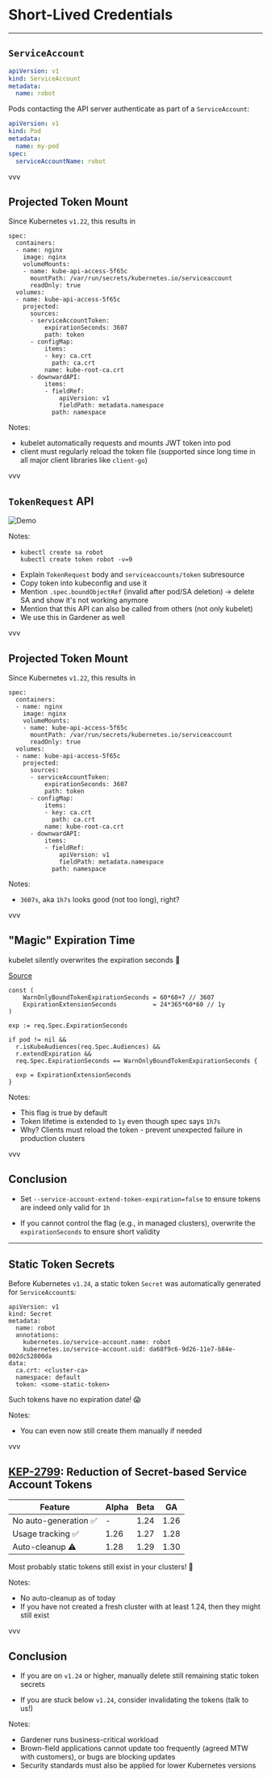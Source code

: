 # Short-Lived Credentials

---

## `ServiceAccount`

```yaml
apiVersion: v1
kind: ServiceAccount
metadata:
  name: robot
```

Pods contacting the API server authenticate as part of a `ServiceAccount`:

```yaml
apiVersion: v1
kind: Pod
metadata:
  name: my-pod
spec:
  serviceAccountName: robot
```

vvv

## Projected Token Mount

Since Kubernetes `v1.22`, this results in

```yaml[|9-26|5-8]
spec:
  containers:
  - name: nginx
    image: nginx
    volumeMounts:
    - name: kube-api-access-5f65c
      mountPath: /var/run/secrets/kubernetes.io/serviceaccount
      readOnly: true
  volumes:
  - name: kube-api-access-5f65c
    projected:
      sources:
      - serviceAccountToken:
          expirationSeconds: 3607
          path: token
      - configMap:
          items:
          - key: ca.crt
            path: ca.crt
          name: kube-root-ca.crt
      - downwardAPI:
          items:
          - fieldRef:
              apiVersion: v1
              fieldPath: metadata.namespace
            path: namespace
```

Notes:
- kubelet automatically requests and mounts JWT token into pod
- client must regularly reload the token file (supported since long time in all major client libraries like `client-go`)

vvv

## `TokenRequest` API

![Demo](../assets/demo-time.gif)
<!-- .element: style="r-stretch" -->

Notes:
- ```shell
  kubectl create sa robot
  kubectl create token robot -v=9
  ```
- Explain `TokenRequest` body and `serviceaccounts/token` subresource
- Copy token into kubeconfig and use it
- Mention `.spec.boundObjectRef` (invalid after pod/SA deletion) -> delete SA and show it's not working anymore
- Mention that this API can also be called from others (not only kubelet)
- We use this in Gardener as well

vvv

## Projected Token Mount

Since Kubernetes `v1.22`, this results in

```yaml[|14]
spec:
  containers:
  - name: nginx
    image: nginx
    volumeMounts:
    - name: kube-api-access-5f65c
      mountPath: /var/run/secrets/kubernetes.io/serviceaccount
      readOnly: true
  volumes:
  - name: kube-api-access-5f65c
    projected:
      sources:
      - serviceAccountToken:
          expirationSeconds: 3607
          path: token
      - configMap:
          items:
          - key: ca.crt
            path: ca.crt
          name: kube-root-ca.crt
      - downwardAPI:
          items:
          - fieldRef:
              apiVersion: v1
              fieldPath: metadata.namespace
            path: namespace
```

Notes:
- `3607s`, aka `1h7s` looks good (not too long), right?

vvv

## "Magic" Expiration Time

kubelet silently overwrites the expiration seconds 👻


[Source](https://github.com/kubernetes/kubernetes/blob/475f9010f5faa7bdd439944a6f5f1ec206297602/pkg/registry/core/serviceaccount/storage/token.go#L177-L180)

```go[|8-11|10-11,2|3,13]
const (
	WarnOnlyBoundTokenExpirationSeconds = 60*60+7 // 3607
	ExpirationExtensionSeconds          = 24*365*60*60 // 1y
)

exp := req.Spec.ExpirationSeconds

if pod != nil &&
  r.isKubeAudiences(req.Spec.Audiences) &&
  r.extendExpiration &&
  req.Spec.ExpirationSeconds == WarnOnlyBoundTokenExpirationSeconds {

  exp = ExpirationExtensionSeconds
}
```

Notes:
- This flag is true by default
- Token lifetime is extended to `1y` even though spec says `1h7s`
- Why? Clients must reload the token - prevent unexpected failure in production clusters

vvv

## Conclusion

- Set `--service-account-extend-token-expiration=false` to ensure tokens are indeed only valid for `1h`

- If you cannot control the flag (e.g., in managed clusters), overwrite the `expirationSeconds` to ensure short validity

---

## Static Token Secrets

Before Kubernetes `v1.24`, a static token `Secret` was automatically generated for `ServiceAccount`s:

```yaml[|11]
apiVersion: v1
kind: Secret
metadata:
  name: robot
  annotations:
    kubernetes.io/service-account.name: robot
    kubernetes.io/service-account.uid: da68f9c6-9d26-11e7-b84e-002dc52800da
data:
  ca.crt: <cluster-ca>
  namespace: default
  token: <some-static-token>
```

Such tokens have no expiration date! 😱

Notes:
- You can even now still create them manually if needed

vvv

## [KEP-2799](https://github.com/kubernetes/enhancements/tree/master/keps/sig-auth/2799-reduction-of-secret-based-service-account-token): Reduction of Secret-based Service Account Tokens

| Feature | Alpha | Beta | GA |
| -------- | ---- | ---- | -- |
| No auto-generation ✅ | - | 1.24 | 1.26 |
| Usage tracking ✅ | 1.26 | 1.27 | 1.28 |
| Auto-cleanup ⚠️ | 1.28 | 1.29 | 1.30 |

Most probably static tokens still exist in your clusters! 👹

Notes:
- No auto-cleanup as of today
- If you have not created a fresh cluster with at least 1.24, then they might still exist

vvv

## Conclusion

- If you are on `v1.24` or higher, manually delete still remaining static token secrets

- If you are stuck below `v1.24`, consider invalidating the tokens (talk to us!)

Notes:
- Gardener runs business-critical workload
- Brown-field applications cannot update too frequently (agreed MTW with customers), or bugs are blocking updates
- Security standards must also be applied for lower Kubernetes versions
